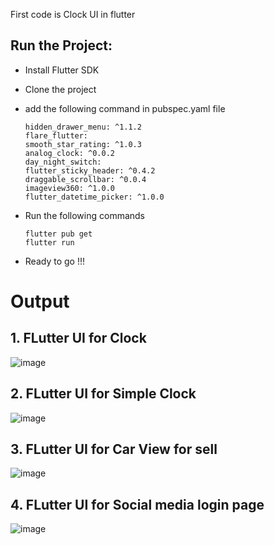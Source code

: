First code is Clock UI in flutter
 
## Run the Project:
  
  - Install Flutter SDK
  - Clone the project
  - add the following command in pubspec.yaml file
  
    ```
    hidden_drawer_menu: ^1.1.2
    flare_flutter:
    smooth_star_rating: ^1.0.3
    analog_clock: ^0.0.2
    day_night_switch:
    flutter_sticky_header: ^0.4.2
    draggable_scrollbar: ^0.0.4
    imageview360: ^1.0.0
    flutter_datetime_picker: ^1.0.0
    ```
  
  - Run the following commands
  
    ```
    flutter pub get
    flutter run
    ```
    
  - Ready to go !!!

# Output
## 1. FLutter UI for Clock 
![image](https://github.com/Shubham-2007/Flutter-Art/blob/master/Shubham-2007/time-clock.jpeg)
## 2. FLutter UI for Simple Clock 
![image](https://github.com/Shubham-2007/Flutter-Art/blob/master/Shubham-2007/Clock-time.JPG)
## 3. FLutter UI for Car View for sell
![image](https://github.com/Shubham-2007/Flutter-Art/blob/master/Shubham-2007/car_view_UI.JPG)
## 4. FLutter UI for Social media login page
![image](https://github.com/Shubham-2007/Flutter-Art/blob/master/Shubham-2007/login_page_social_media.JPG)
